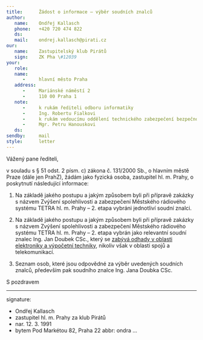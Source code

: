 ```yaml
---
title:      Žádost o informace – výběr soudních znalců
author:
   name:    Ondřej Kallasch
   phone:   +420 720 474 822
   ds:      
   mail:    ondrej.kallasch@pirati.cz
our:
   name:    Zastupitelský klub Pirátů
   sign:    ZK Pha \#12039
your:
   role:    
   name:    
      -     hlavní město Praha
   address:
      -     Mariánské náměstí 2
      -     110 00 Praha 1
   note:
      -     k rukám řediteli odboru informatiky
      -     Ing. Robertu Fialkovi
      -     k rukám vedoucímu oddělení technického zabezpečení bezpečnostního systému
      -     Mgr. Petru Hanouskovi
   ds:      
sendby:     mail
style:      letter
---
```


Vážený pane řediteli,

v souladu s § 51 odst. 2 písm. c) zákona č. 131/2000 Sb., o hlavním městě Praze (dále jen PrahZ), žádám jako fyzická osoba, zastupitel hl. m. Prahy, o poskytnutí následující informace:

1. Na základě jakého postupu a jakým způsobem byli při přípravě zakázky s názvem Zvýšení spolehlivosti a zabezpečení Městského rádiového systému TETRA hl. m. Prahy – 2. etapa vybráni jednotliví soudní znalci.

2. Na základě jakého postupu a jakým způsobem byli při přípravě zakázky s názvem Zvýšení spolehlivosti a zabezpečení Městského rádiového systému TETRA hl. m. Prahy – 2. etapa vybrán jako relevantní soudní znalec Ing. Jan Doubek CSc., který se [zabývá odhady v oblasti elektroniky a výpočetní techniky](http://datalot.justice.cz/justice/repznatl.nsf/0/EC452419AA880B7EC12582B20057F245?OpenDocument), nikoliv však v oblasti spojů a telekomunikací. 

3. Seznam osob, které jsou odpovědné za výběr uvedených soudních znalců, především pak soudního znalce Ing. Jana Doubka CSc. 

S pozdravem

---
signature:
  - Ondřej Kallasch
  - zastupitel hl. m. Prahy za klub Pirátů
  - nar. 12. 3. 1991
  - bytem Pod Markétou 82, Praha 22
abbr:       ondra
...
